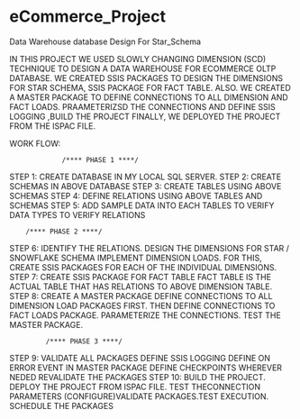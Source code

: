 # eCommerce_Project
Data Warehouse database Design For Star_Schema

IN THIS PROJECT WE USED SLOWLY CHANGING DIMENSION (SCD) TECHNIQUE TO DESIGN A DATA WAREHOUSE FOR ECOMMERCE OLTP DATABASE.
WE CREATED SSIS PACKAGES TO DESIGN THE DIMENSIONS FOR STAR SCHEMA, SSIS PACKAGE FOR FACT TABLE.
ALSO. WE CREATED A MASTER PACKAGE TO DEFINE CONNECTIONS TO ALL DIMENSION AND FACT LOADS.
PRAAMETERIZSD THE CONNECTIONS AND DEFINE SSIS LOGGING ,BUILD THE PROJECT 
FINALLY, WE DEPLOYED THE PROJECT FROM THE ISPAC FILE.

 WORK FLOW:
	
                 /**** PHASE 1 ****/
STEP 1: CREATE DATABASE IN MY LOCAL SQL SERVER. 
STEP 2: CREATE SCHEMAS IN  ABOVE DATABASE
STEP 3: CREATE TABLES USING ABOVE SCHEMAS
STEP 4: DEFINE RELATIONS USING ABOVE TABLES AND SCHEMAS
STEP 5: ADD SAMPLE DATA INTO EACH TABLES
		TO VERIFY DATA TYPES
		TO VERIFY RELATIONS

		/**** PHASE 2 ****/
STEP 6: IDENTIFY THE RELATIONS.
              DESIGN THE DIMENSIONS FOR STAR / SNOWFLAKE SCHEMA                                                                                                                                                                                                                                                                                                                                                                                                                                                                                    IMPLEMENT DIMENSION LOADS. FOR THIS, CREATE SSIS PACKAGES FOR EACH OF THE INDIVIDUAL DIMENSIONS. 
STEP 7:	CREATE SSIS PACKAGE FOR FACT TABLE
       FACT TABLE IS THE ACTUAL TABLE THAT HAS RELATIONS TO ABOVE DIMENSION TABLE.
STEP 8:	  CREATE A MASTER PACKAGE
               DEFINE CONNECTIONS TO ALL DIMENSION LOAD PACKAGES FIRST. THEN DEFINE          CONNECTIONS TO FACT LOADS PACKAGE. 
                PARAMETERIZE THE CONNECTIONS. TEST THE MASTER PACKAGE.

             /**** PHASE 3 ****/
 STEP 9:	VALIDATE ALL PACKAGES
		DEFINE SSIS LOGGING
		DEFINE ON ERROR EVENT IN MASTER PACKAGE
		DEFINE CHECKPOINTS WHEREVER NEDED
		REVALIDATE THE PACKAGES
STEP 10:	BUILD THE PROJECT. DEPLOY THE PROJECT FROM ISPAC FILE. TEST THECONNECTION PARAMETERS (CONFIGURE)VALIDATE PACKAGES.TEST EXECUTION.
		SCHEDULE THE PACKAGES
